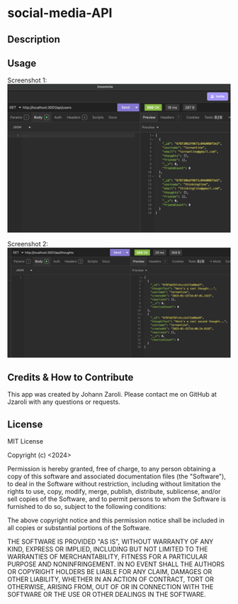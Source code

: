 # social-media-API
## Description

## Usage

Screenshot 1:  
![screenshot1](./src/assets/images/screenshot1.png)  

Screenshot 2:  
![screenshot1](./src/assets/images/screenshot2.png)  

## Credits & How to Contribute
This app was created by Johann Zaroli. Please contact me on GitHub at Jzaroli with any questions or requests.

## License
MIT License

Copyright (c) <2024>

Permission is hereby granted, free of charge, to any person obtaining a copy of this software and associated documentation files (the "Software"), to deal in the Software without restriction, including without limitation the rights to use, copy, modify, merge, publish, distribute, sublicense, and/or sell copies of the Software, and to permit persons to whom the Software is furnished to do so, subject to the following conditions:

The above copyright notice and this permission notice shall be included in all copies or substantial portions of the Software.

THE SOFTWARE IS PROVIDED "AS IS", WITHOUT WARRANTY OF ANY KIND, EXPRESS OR IMPLIED, INCLUDING BUT NOT LIMITED TO THE WARRANTIES OF MERCHANTABILITY, FITNESS FOR A PARTICULAR PURPOSE AND NONINFRINGEMENT. IN NO EVENT SHALL THE AUTHORS OR COPYRIGHT HOLDERS BE LIABLE FOR ANY CLAIM, DAMAGES OR OTHER LIABILITY, WHETHER IN AN ACTION OF CONTRACT, TORT OR OTHERWISE, ARISING FROM, OUT OF OR IN CONNECTION WITH THE SOFTWARE OR THE USE OR OTHER DEALINGS IN THE SOFTWARE.